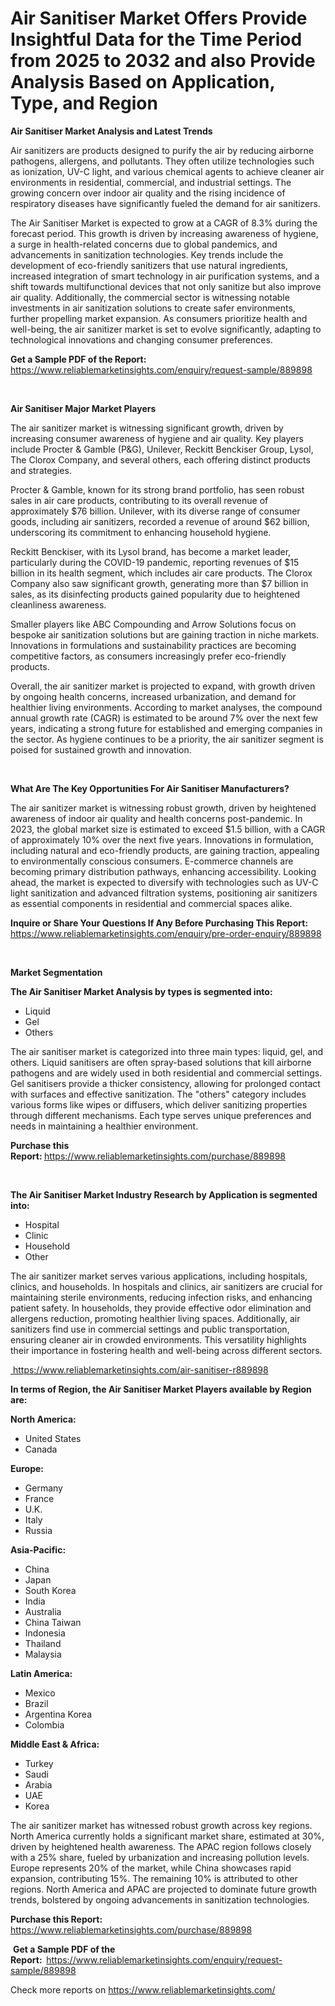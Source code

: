 <p><h1>Air Sanitiser Market Offers Provide Insightful Data for the Time Period from 2025 to 2032 and also Provide Analysis Based on Application, Type, and Region</h1></p><p><strong>Air Sanitiser Market Analysis and Latest Trends</strong></p>
<p><p>Air sanitizers are products designed to purify the air by reducing airborne pathogens, allergens, and pollutants. They often utilize technologies such as ionization, UV-C light, and various chemical agents to achieve cleaner air environments in residential, commercial, and industrial settings. The growing concern over indoor air quality and the rising incidence of respiratory diseases have significantly fueled the demand for air sanitizers.</p><p>The Air Sanitiser Market is expected to grow at a CAGR of 8.3% during the forecast period. This growth is driven by increasing awareness of hygiene, a surge in health-related concerns due to global pandemics, and advancements in sanitization technologies. Key trends include the development of eco-friendly sanitizers that use natural ingredients, increased integration of smart technology in air purification systems, and a shift towards multifunctional devices that not only sanitize but also improve air quality. Additionally, the commercial sector is witnessing notable investments in air sanitization solutions to create safer environments, further propelling market expansion. As consumers prioritize health and well-being, the air sanitizer market is set to evolve significantly, adapting to technological innovations and changing consumer preferences.</p></p>
<p><strong>Get a Sample PDF of the Report:&nbsp;</strong> <a href="https://www.reliablemarketinsights.com/enquiry/request-sample/889898?utm_campaign=2110&utm_medium=2&utm_source=Github&utm_content=ia&utm_term=05022025&utm_id=air-sanitiser">https://www.reliablemarketinsights.com/enquiry/request-sample/889898</a></p>
<p>&nbsp;</p>
<p><strong>Air Sanitiser Major Market Players</strong></p>
<p><p>The air sanitizer market is witnessing significant growth, driven by increasing consumer awareness of hygiene and air quality. Key players include Procter & Gamble (P&G), Unilever, Reckitt Benckiser Group, Lysol, The Clorox Company, and several others, each offering distinct products and strategies.</p><p>Procter & Gamble, known for its strong brand portfolio, has seen robust sales in air care products, contributing to its overall revenue of approximately $76 billion. Unilever, with its diverse range of consumer goods, including air sanitizers, recorded a revenue of around $62 billion, underscoring its commitment to enhancing household hygiene. </p><p>Reckitt Benckiser, with its Lysol brand, has become a market leader, particularly during the COVID-19 pandemic, reporting revenues of $15 billion in its health segment, which includes air care products. The Clorox Company also saw significant growth, generating more than $7 billion in sales, as its disinfecting products gained popularity due to heightened cleanliness awareness.</p><p>Smaller players like ABC Compounding and Arrow Solutions focus on bespoke air sanitization solutions but are gaining traction in niche markets. Innovations in formulations and sustainability practices are becoming competitive factors, as consumers increasingly prefer eco-friendly products.</p><p>Overall, the air sanitizer market is projected to expand, with growth driven by ongoing health concerns, increased urbanization, and demand for healthier living environments. According to market analyses, the compound annual growth rate (CAGR) is estimated to be around 7% over the next few years, indicating a strong future for established and emerging companies in the sector. As hygiene continues to be a priority, the air sanitizer segment is poised for sustained growth and innovation.</p></p>
<p>&nbsp;</p>
<p><strong>What Are The Key Opportunities For Air Sanitiser Manufacturers?</strong></p>
<p><p>The air sanitizer market is witnessing robust growth, driven by heightened awareness of indoor air quality and health concerns post-pandemic. In 2023, the global market size is estimated to exceed $1.5 billion, with a CAGR of approximately 10% over the next five years. Innovations in formulation, including natural and eco-friendly products, are gaining traction, appealing to environmentally conscious consumers. E-commerce channels are becoming primary distribution pathways, enhancing accessibility. Looking ahead, the market is expected to diversify with technologies such as UV-C light sanitization and advanced filtration systems, positioning air sanitizers as essential components in residential and commercial spaces alike.</p></p>
<p><strong>Inquire or Share Your Questions If Any Before Purchasing This Report:</strong> <a href="https://www.reliablemarketinsights.com/enquiry/pre-order-enquiry/889898?utm_campaign=2110&utm_medium=2&utm_source=Github&utm_content=ia&utm_term=05022025&utm_id=air-sanitiser">https://www.reliablemarketinsights.com/enquiry/pre-order-enquiry/889898</a></p>
<p>&nbsp;</p>
<p><strong>Market Segmentation</strong></p>
<p><strong>The Air Sanitiser Market Analysis by types is segmented into:</strong></p>
<p><ul><li>Liquid</li><li>Gel</li><li>Others</li></ul></p>
<p><p>The air sanitiser market is categorized into three main types: liquid, gel, and others. Liquid sanitisers are often spray-based solutions that kill airborne pathogens and are widely used in both residential and commercial settings. Gel sanitisers provide a thicker consistency, allowing for prolonged contact with surfaces and effective sanitization. The "others" category includes various forms like wipes or diffusers, which deliver sanitizing properties through different mechanisms. Each type serves unique preferences and needs in maintaining a healthier environment.</p></p>
<p><strong>Purchase this Report:&nbsp;</strong><a href="https://www.reliablemarketinsights.com/purchase/889898?utm_campaign=2110&utm_medium=2&utm_source=Github&utm_content=ia&utm_term=05022025&utm_id=air-sanitiser">https://www.reliablemarketinsights.com/purchase/889898</a></p>
<p>&nbsp;</p>
<p><strong>The Air Sanitiser Market Industry Research by Application is segmented into:</strong></p>
<p><ul><li>Hospital</li><li>Clinic</li><li>Household</li><li>Other</li></ul></p>
<p><p>The air sanitizer market serves various applications, including hospitals, clinics, and households. In hospitals and clinics, air sanitizers are crucial for maintaining sterile environments, reducing infection risks, and enhancing patient safety. In households, they provide effective odor elimination and allergens reduction, promoting healthier living spaces. Additionally, air sanitizers find use in commercial settings and public transportation, ensuring cleaner air in crowded environments. This versatility highlights their importance in fostering health and well-being across different sectors.</p></p>
<p><a href="https://www.reliablemarketinsights.com/air-sanitiser-r889898?utm_campaign=2110&utm_medium=2&utm_source=Github&utm_content=ia&utm_term=05022025&utm_id=air-sanitiser">&nbsp;https://www.reliablemarketinsights.com/air-sanitiser-r889898</a></p>
<p><strong>In terms of Region, the Air Sanitiser Market Players available by Region are:</strong></p>
<p>
    <p> <strong> North America: </strong>
        <ul>
            <li>United States</li>
            <li>Canada</li>
        </ul>
        </p> 
    <p> <strong> Europe: </strong>
        <ul>
            <li>Germany</li>
            <li>France</li>
            <li>U.K.</li>
            <li>Italy</li>
            <li>Russia</li>
        </ul>
        </p> 
    <p> <strong> Asia-Pacific: </strong>
        <ul>
            <li>China</li>
            <li>Japan</li>
            <li>South Korea</li>
            <li>India</li>
            <li>Australia</li>
            <li>China Taiwan</li>
            <li>Indonesia</li>
            <li>Thailand</li>
            <li>Malaysia</li>
        </ul>
        </p> 
    <p> <strong> Latin America: </strong>
        <ul>
            <li>Mexico</li>
            <li>Brazil</li>
            <li>Argentina Korea</li>
            <li>Colombia</li>
        </ul>
        </p> 
    <p> <strong> Middle East & Africa: </strong>
        <ul>
            <li>Turkey</li>
            <li>Saudi</li>
            <li>Arabia</li>
            <li>UAE</li>
            <li>Korea</li>
        </ul>
    </p>
    </p>
<p><p>The air sanitizer market has witnessed robust growth across key regions. North America currently holds a significant market share, estimated at 30%, driven by heightened health awareness. The APAC region follows closely with a 25% share, fueled by urbanization and increasing pollution levels. Europe represents 20% of the market, while China showcases rapid expansion, contributing 15%. The remaining 10% is attributed to other regions. North America and APAC are projected to dominate future growth trends, bolstered by ongoing advancements in sanitization technologies.</p></p>
<p><strong>Purchase this Report: </strong><a href="https://www.reliablemarketinsights.com/purchase/889898?utm_campaign=2110&utm_medium=2&utm_source=Github&utm_content=ia&utm_term=05022025&utm_id=air-sanitiser">https://www.reliablemarketinsights.com/purchase/889898</a></p>
<p>&nbsp;<strong>Get a Sample PDF of the Report:&nbsp;&nbsp;</strong><a href="https://www.reliablemarketinsights.com/enquiry/request-sample/889898?utm_campaign=2110&utm_medium=2&utm_source=Github&utm_content=ia&utm_term=05022025&utm_id=air-sanitiser">https://www.reliablemarketinsights.com/enquiry/request-sample/889898</a></p>
<p><strong></strong></p>
<p>Check more reports on <a href="https://www.reliablemarketinsights.com/?utm_campaign=2110&utm_medium=2&utm_source=Github&utm_content=ia&utm_term=05022025&utm_id=air-sanitiser">https://www.reliablemarketinsights.com/</a></p>